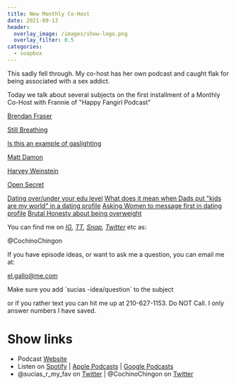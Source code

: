 ```yaml
---
title: New Monthly Co-Host
date: 2021-09-13
header:
  overlay_image: /images/show-logo.png
  overlay_filter: 0.5
categories:
  - soapbox
---
```

This sadly fell through. My co-host has her own podcast and caught flak for being associated with a sex addict.

Today we talk about several subjects on the first installment of a Monthly Co-Host with Frannie of "Happy Fangirl Podcast"

[Brendan Fraser](https://www.imdb.com/name/nm0000409/?ref_=fn_al_nm_1)

[Still Breathing](https://www.imdb.com/title/tt0120211/?ref_=nm_flmg_act_55)

[Is this an example of gaslighting](https://www.reddit.com/r/datingoverforty/comments/p8537j/is_this_an_example_of_gaslighting/)

[Matt Damon](https://www.usatoday.com/story/life/2018/01/16/matt-damon-apologizes-metoo-comments-says-hes-shutting-up-now/1038008001/)

[Harvey Weinstein](https://en.wikipedia.org/wiki/Harvey_Weinstein_sexual_abuse_cases)

[Open Secret](https://www.youtube.com/watch?v=xWOXknyBoe4)

[Dating over/under your edu level](https://www.reddit.com/r/datingoverforty/comments/pbotuf/what_is_your_experience_dating_over_or_under_your/) [What does it mean when Dads put "kids are my world" in a dating profile](https://www.reddit.com/r/datingoverforty/comments/p9beua/dads_what_does_it_mean_when_you_put_that_your/?utm_source=share&utm_medium=ios_app&utm_name=iossmf) [Asking Women to message first in dating profile](https://l.messenger.com/l.php?u=https%3A%2F%2Fwww.reddit.com%2Fr%2FOnlineDating%2Fcomments%2Fpjeokm%2Fasking_women_to_message_first_in_my_profile%2F%3Futm_source%3Dshare%26utm_medium%3Dios_app%26utm_name%3Diossmf&h=AT1cHfz5DBuLIm7js8jMuDHy-lKqbS0yRqpmuKqEc6QIf5lEFnGYp_uN-RDaAOxWFctXS4Bn9tdR96rjC_CyYlElqO5YVXeiQK2Nr_iYPIiGQq43Y6R_9YBruAlsBTcTeY30xwIWvuo) [Brutal Honesty about being overweight](https://l.messenger.com/l.php?u=https%3A%2F%2Fwww.reddit.com%2Fr%2FOnlineDating%2Fcomments%2Fpkku7n%2Fbrutal_honesty_about_being_over_weight%2F%3Futm_source%3Dshare%26utm_medium%3Dios_app%26utm_name%3Diossmf&h=AT1cHfz5DBuLIm7js8jMuDHy-lKqbS0yRqpmuKqEc6QIf5lEFnGYp_uN-RDaAOxWFctXS4Bn9tdR96rjC_CyYlElqO5YVXeiQK2Nr_iYPIiGQq43Y6R_9YBruAlsBTcTeY30xwIWvuo)

You can find me on [_IG_](https://www.instagram.com/cochinochingon/)_,_ [_TT_](https://www.tiktok.com/@cochinochingon)_,_ [_Snap_](https://www.snapchat.com/add/@cochinochingon)_,_ [_Twitter_](https://twitter.com/cochinochingon) etc as:

@CochinoChingon

If you have episode ideas, or want to ask me a question, you can email me at:

el.gallo@me.com

Make sure you add \`sucias -idea/question\` to the subject

or if you rather text you can hit me up at 210-627-1153. Do NOT Call. I only answer numbers I have saved.

# Show links

* Podcast [Website](https://sucias.xyz)<a href='https://sucias.xyz'><i class='fas fa-link'></i></a>
* Listen on [Spotify](https://open.spotify.com/show/3XjoipCU3QzeIaQAAQpBdW)<a href='https://open.spotify.com/show/3XjoipCU3QzeIaQAAQpBdW'><i class='fab fa-spotify'></i></a> | [Apple Podcasts](https://podcasts.apple.com/us/podcast/sucias-are-my-favorite/id1548173787)<i class='fas fa-podcast'></i> | [Google Podcasts](https://podcasts.google.com/feed/aHR0cHM6Ly9hbmNob3IuZm0vcy80MjI0YzYzYy9wb2RjYXN0L3Jzcw)<a href='https://podcasts.google.com/feed/aHR0cHM6Ly9hbmNob3IuZm0vcy80MjI0YzYzYy9wb2RjYXN0L3Jzcw'><i class='fab fa-google-play'></i></a>
* @sucias_r_my_fav on [Twitter](https://twitter.com/sucias_r_my_fav)<a href='https://twitter.com/sucias_r_my_fav'><i class='fab fa-twitter'></i></a> | @CochinoChingon on [Twitter](https://twitter.com/cochinochingon)<a href='https://twitter.com/cochinochingon'><i class='fab fa-twitter'></i></a>
